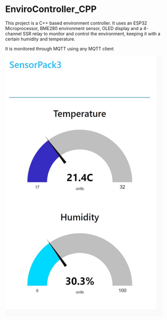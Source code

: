 # EnviroController_CPP

This project is a C++ based environment controller. It uses an ESP32 Microprocessor, BME280 environment sensor, OLED display and a 4-channel SSR relay to monitor and control the environment, keeping it with a certain humidity and temperature.

It is monitored through MQTT using any MQTT client

![ScreenShot](/ExtraFiles/NodeRedDashboard.JPG)

